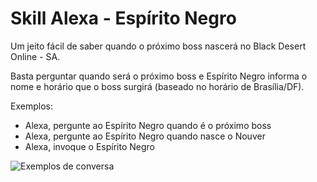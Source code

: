 # Skill Alexa - Espírito Negro 
Um jeito fácil de saber quando o próximo boss nascerá no Black Desert Online - SA.

Basta perguntar quando será o próximo boss e Espírito Negro informa o nome e horário que o boss surgirá (baseado no horário de Brasília/DF).

Exemplos:
- Alexa, pergunte ao Espírito Negro quando é o próximo boss
- Alexa, pergunte ao Espírito Negro quando nasce o Nouver
- Alexa, invoque o Espírito Negro

![Exemplos de conversa](https://i.imgur.com/QohUcN3.png)
